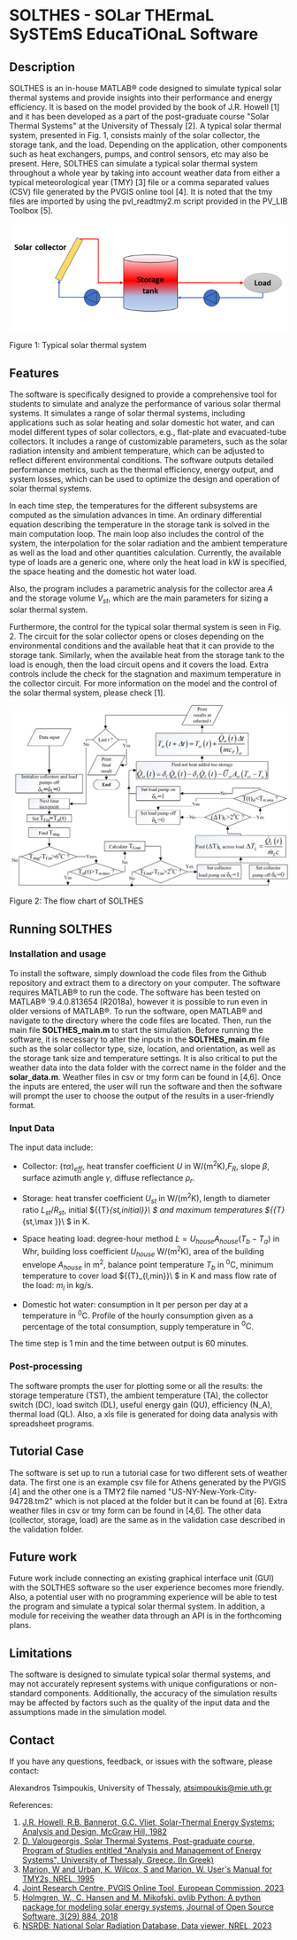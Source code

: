# SOLTHES - SOLar THErmaL SySTEmS EducaTiOnaL Software

## Description
SOLTHES is an in-house MATLAB® code designed to simulate typical solar thermal systems and provide insights into their performance and energy efficiency. It is based on the model provided by the book of J.R. Howell [1] and it has been developed as a part of the post-graduate course "Solar Thermal Systems" at the University of Thessaly [2]. A typical solar thermal system, presented in Fig. 1, consists mainly of the solar collector, the storage tank, and the load. Depending on the application, other components such as heat exchangers, pumps, and control sensors, etc may also be present. Here, SOLTHES can simulate a typical solar thermal system throughout a whole year by taking into account weather data from either a typical meteorological year (TMY) [3] file or a comma separated values (CSV) file generated by the PVGIS online tool [4]. It is noted that the tmy files are imported by using the pvl_readtmy2.m script provided in the PV_LIB Toolbox [5].

![Typical solar thermal system](figs/Typical_solar_thermal_system.png)

Figure 1: Typical solar thermal system 

## Features

The software is specifically designed to provide a comprehensive tool for students to simulate and analyze the performance of various solar thermal systems. It simulates a range of solar thermal systems, including applications such as solar heating and solar domestic hot water, and can model different types of solar collectors, e.g., flat-plate and evacuated-tube collectors. It includes a range of customizable parameters, such as the solar radiation intensity and ambient temperature, which can be adjusted to reflect different environmental conditions. The software outputs detailed performance metrics, such as the thermal efficiency, energy output, and system losses, which can be used to optimize the design and operation of solar thermal systems.

In each time step, the temperatures for the different subsystems are computed as the simulation advances in time. An ordinary differential equation describing the temperature in the storage tank is solved in the main computation loop. The main loop also includes the control of the system, the interpolation for the solar radiation and the ambient temperature as well as the load and other quantities calculation. Currently, the available type of loads are a generic one, where only the heat load in kW is specified, the space heating and the domestic hot water load.

Also, the program includes a parametric analysis for the collector area $A$ and the storage volume $V_{st}$, which are the main parameters for sizing a solar thermal system.

Furthermore, the control for the typical solar thermal system is seen in Fig. 2. The circuit for the solar collector opens or closes depending on the environmental conditions and the available heat that it can provide to the storage tank. Similarly, when the available heat from the storage tank to the load is enough, then the load circuit opens and it covers the load. Extra controls include the check for the stagnation and maximum temperature in the collector circuit. For more information on the model and the control of the solar thermal system, please check [1].

![flow chart of the code](figs/flow_chart.png)

Figure 2: The flow chart of SOLTHES

## Running SOLTHES

### Installation and usage

To install the software, simply download the code files from the Github repository and extract them to a directory on your computer. The software requires MATLAB® to run the code.
The software has been tested on MATLAB® '9.4.0.813654 (R2018a), however it is possible to run even in older versions of MATLAB®. To run the software, open MATLAB® and navigate to the directory where the code files are located. Then, run the main file **SOLTHES_main.m** to start the simulation. Before running the software, it is necessary to alter the inputs in the **SOLTHES_main.m** file such as the solar collector type, size, location, and orientation, as well as the storage tank size and temperature settings. It is also critical to put the weather data into the data folder with the correct name in the folder and the **solar_data.m**. Weather files in csv or tmy form can be found in [4,6]. Once the inputs are entered, the user will run the software and then the software will prompt the user to choose the output of the results in a user-friendly format.

### Input Data

The input data include:
-   Collector: ${{\left( \tau \alpha  \right)}_{eff}},$ heat transfer coefficient $U$
    in $\text{W/(m}^2 \text{K})$,${{F}_{R}}$, slope $\beta$,
    surface azimuth angle $\gamma$, diffuse reflectance ${{\rho }_{r}}$.

-   Storage: heat transfer coefficient ${{U}_{st}}$ in $\text{W/(m}^2 \text{K})$, length to
    diameter ratio ${{{L}_{st}}}/{{{R}_{st}}}$, initial 
    ${{T}_{st,initial}}\ $ and maximum temperatures ${{T}_{st,\max }}\ $ in  $\text{K}$.

-   Space heating load: degree-hour method
    $\dot{L}={{U}_{house}}{{A}_{house}}\left( {{T}_{b}}-{{T}_{a}} \right)$
    in $\text{Whr}$, building loss coefficient ${{U}_{house}}$
    $\text{W/(m}^2 \text{K})$, area of the building envelope
    ${{A}_{house}}$ in $\text{m}^2$, balance point temperature
    ${{T}_{b}}$ in $^{\text{0}}\text{C}$, minimum temperature to cover
    load ${{T}_{l,min}}\ $ in $\text{K}$ and mass flow rate of the load:
    ${{m}_{l}}$ in ${\text{kg}}/{\text{s}}$.

-   Domestic hot water: consumption in lt per person per day at
    a temperature in $^{\text{0}}\text{C}$. Profile of the hourly consumption given as a
    percentage of the total consumption, supply temperature in
    $^{\text{0}}\text{C}$.

The time step is 1 min and the time between output is 60 minutes.

### Post-processing
The software prompts the user for plotting some or all the results: the storage temperature (TST), the ambient temperature (TA), the collector switch (DC), load switch (DL), useful energy gain (QU), efficiency (N_A), thermal load (QL). Also, a xls file is generated for doing data analysis with spreadsheet programs.

## Tutorial Case
The software is set up to run a tutorial case for two different sets of weather data. The first one is an example csv file for Athens generated by the PVGIS [4] and the other one is a TMY2 file named "US-NY-New-York-City-94728.tm2" which is not placed at the folder but it can be found at [6]. Extra weather files in csv or tmy form can be found in [4,6]. The other data (collector, storage, load) are the same as in the validation case described in the validation folder. 

## Future work
Future work include connecting an existing graphical interface unit (GUI) with the SOLTHES software so the user experience becomes more friendly. Also, a potential user with no programming experience will be able to test the program and simulate a typical solar thermal system. In addition, a module for receiving the weather data through an API is in the forthcoming plans. 

## Limitations
The software is designed to simulate typical solar thermal systems, and may not accurately represent systems with unique configurations or non-standard components. Additionally, the accuracy of the simulation results may be affected by factors such as the quality of the input data and the assumptions made in the simulation model.

## Contact
If you have any questions, feedback, or issues with the software, please contact:

Alexandros Tsimpoukis,
University of Thessaly,
atsimpoukis@mie.uth.gr 


References:
1. [J.R. Howell, R.B. Bannerot, G.C. Vliet, Solar-Thermal Energy Systems: Analysis and Design, McGraw Hill, 1982](https://www.amazon.com/Solar-Thermal-Energy-Systems-Analysis-Design/dp/0070306036 "Go to book")
2. [D. Valougeorgis, Solar Thermal Systems, Post-graduate course, Program of Studies entitled "Analysis and Management of Energy Systems", University of Thessaly, Greece. (In Greek)](http://www.mie.uth.gr/n_one_mathima.asp?id=163&cat=1&tp= "Go to course")
3. [Marion, W and Urban, K. Wilcox, S and Marion, W. User's Manual for TMY2s, NREL, 1995](https://www.nrel.gov/docs/legosti/old/7668.pdf "Go to Manual")
4. [Joint Research Centre, PVGIS Online Tool, European Commission, 2023](https://re.jrc.ec.europa.eu/pvg_tools/en/tools.html "Go to website")
6. [Holmgren, W., C. Hansen and M. Mikofski. pvlib Python: A python package for modeling solar energy systems, Journal of Open Source Software, 3(29) 884, 2018](https://pvpmc.sandia.gov/app/uploads/sites/243/2022/10/10.21105.joss_.00884.pdf "Go to website")
6. [NSRDB: National Solar Radiation Database, Data viewer, NREL, 2023](https://nsrdb.nrel.gov/data-viewer "Go to website")



